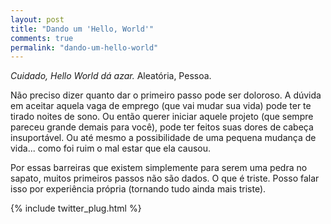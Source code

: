 ```yaml
---
layout: post
title: "Dando um 'Hello, World'"
comments: true
permalink: "dando-um-hello-world"
---
```


*Cuidado, Hello World dá azar.* Aleatória, Pessoa. 

Não preciso dizer quanto dar o primeiro passo pode ser doloroso. A dúvida em aceitar aquela vaga de emprego (que vai mudar sua vida) pode ter te tirado noites de sono. Ou então querer iniciar aquele projeto (que sempre pareceu grande demais para você), pode ter feitos suas dores de cabeça insuportável. Ou até mesmo a possibilidade de uma pequena mudança de vida... como foi ruim o mal estar que ela causou. 

Por essas barreiras que existem simplemente para serem uma pedra no sapato, muitos primeiros passos não são dados. O que é triste. Posso falar isso por experiência própria (tornando tudo ainda mais triste). 

{% include twitter_plug.html %}
